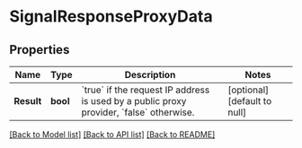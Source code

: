 # SignalResponseProxyData

## Properties
Name | Type | Description | Notes
------------ | ------------- | ------------- | -------------
**Result** | **bool** | &#x60;true&#x60; if the request IP address is used by a public proxy provider, &#x60;false&#x60; otherwise.  | [optional] [default to null]

[[Back to Model list]](../README.md#documentation-for-models) [[Back to API list]](../README.md#documentation-for-api-endpoints) [[Back to README]](../README.md)

